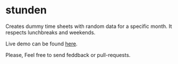stunden
=======

Creates dummy time sheets with random data for a specific month. It respects lunchbreaks and weekends.

Live demo can be found [here](http://grtlr.github.io/stunden).

Please, Feel free to send feddback or pull-requests.
